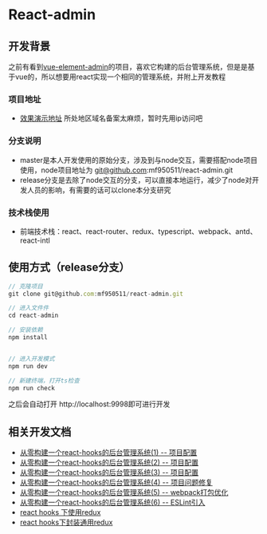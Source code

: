 <!--
 * @Author: your name
 * @Date: 2020-07-08 11:50:26
 * @LastEditTime: 2020-07-16 10:52:55
 * @LastEditors: Please set LastEditors
 * @Description: In User Settings Edit
 * @FilePath: \react-admin\readme.md
--> 
# React-admin

## 开发背景

之前有看到[vue-element-admin](https://github.com/PanJiaChen/vue-element-admin)的项目，喜欢它构建的后台管理系统，但是是基于vue的，所以想要用react实现一个相同的管理系统，并附上开发教程

### 项目地址

- [效果演示地址](http://1.15.52.173/react-admin/index.html#/login) 所处地区域名备案太麻烦，暂时先用ip访问吧

### 分支说明

- master是本人开发使用的原始分支，涉及到与node交互，需要搭配node项目使用，node项目地址为 git@github.com:mf950511/react-admin.git 
- release分支是去除了node交互的分支，可以直接本地运行，减少了node对开发人员的影响，有需要的话可以clone本分支研究

### 技术栈使用

- 前端技术栈：react、react-router、redux、typescript、webpack、antd、react-intl

## 使用方式（release分支）

```js
// 克隆项目
git clone git@github.com:mf950511/react-admin.git

// 进入文件件
cd react-admin

// 安装依赖
npm install


// 进入开发模式
npm run dev

// 新建终端，打开ts检查
npm run check
```

之后会自动打开 http://localhost:9998即可进行开发

## 相关开发文档

- [从零构建一个react-hooks的后台管理系统(1) -- 项目配置](http://1.15.52.173/blog/react_md_1/)
- [从零构建一个react-hooks的后台管理系统(2) -- 项目配置](http://1.15.52.173/blog/react_md_2/)
- [从零构建一个react-hooks的后台管理系统(3) -- 项目配置](http://1.15.52.173/blog/react_md_3/)
- [从零构建一个react-hooks的后台管理系统(4) -- 项目问题修复](http://1.15.52.173/blog/react_md_4/)
- [从零构建一个react-hooks的后台管理系统(5) -- webpack打包优化](http://1.15.52.173/blog/react_md_5/)
- [从零构建一个react-hooks的后台管理系统(6) -- ESLint引入](http://1.15.52.173/blog/react_md_6/)
- [react hooks 下使用redux](https://juejin.im/post/5f0d80d65188252e884e8228)
- [react hooks下封装通用redux](https://juejin.im/post/5f0d95e66fb9a07eb90cbdd8)

